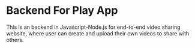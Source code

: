 # Backend For Play App

This is an backend in Javascript-Node.js for end-to-end video sharing website, where user can create and upload their own videos to share with others. 